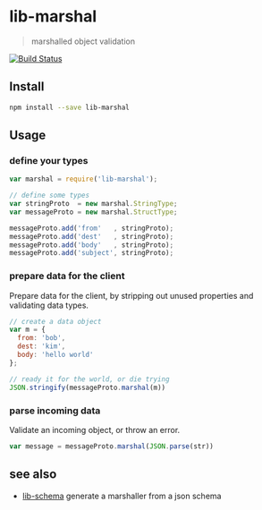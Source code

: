 # lib-marshal

> marshalled object validation

[![Build Status](https://travis-ci.org/groundwater/node-lib-marshal.svg?branch=master)](https://travis-ci.org/groundwater/node-lib-marshal)

## Install

```bash
npm install --save lib-marshal
```

## Usage

### define your types

```javascript
var marshal = require('lib-marshal');

// define some types
var stringProto  = new marshal.StringType;
var messageProto = new marshal.StructType;

messageProto.add('from'   , stringProto);
messageProto.add('dest'   , stringProto);
messageProto.add('body'   , stringProto);
messageProto.add('subject', stringProto);
```

### prepare data for the client

Prepare data for the client,
by stripping out unused properties and validating data types.

```javascript
// create a data object
var m = {
  from: 'bob',
  dest: 'kim',
  body: 'hello world'
};

// ready it for the world, or die trying
JSON.stringify(messageProto.marshal(m))
```

### parse incoming data

Validate an incoming object, or throw an error.

```javascript
var message = messageProto.marshal(JSON.parse(str))
```

## see also

- [lib-schema](https://www.npmjs.org/package/lib-schema)
  generate a marshaller from a json schema

